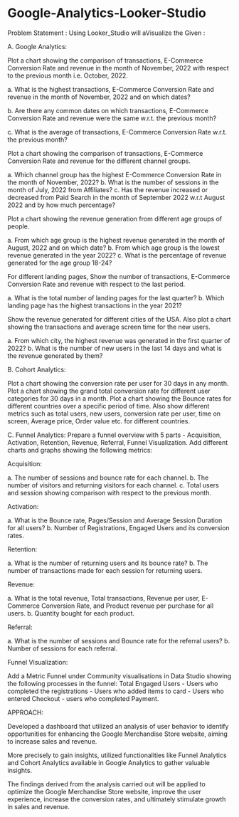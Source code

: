 # Google-Analytics-Looker-Studio

Problem Statement : Using Looker_Studio will aVisualize the Given :

A. Google Analytics:

Plot a chart showing the comparison of transactions, E-Commerce Conversion Rate and revenue in the month of November, 2022 with respect to the previous month i.e. October, 2022.

a. What is the highest transactions, E-Commerce Conversion Rate and revenue in the month of November, 2022 and on which dates?

b. Are there any common dates on which transactions, E-Commerce Conversion Rate and revenue were the same w.r.t. the previous month?

c. What is the average of transactions, E-Commerce Conversion Rate w.r.t. the previous month?

Plot a chart showing the comparison of transactions, E-Commerce Conversion Rate and revenue for the different channel groups.

a. Which channel group has the highest E-Commerce Conversion Rate in the month of November, 2022? b. What is the number of sessions in the month of July, 2022 from Affiliates? c. Has the revenue increased or decreased from Paid Search in the month of September 2022 w.r.t August 2022 and by how much percentage?

Plot a chart showing the revenue generation from different age groups of people.

a. From which age group is the highest revenue generated in the month of August, 2022 and on which date? b. From which age group is the lowest revenue generated in the year 2022? c. What is the percentage of revenue generated for the age group 18-24?

For different landing pages, Show the number of transactions, E-Commerce Conversion Rate and revenue with respect to the last period.

a. What is the total number of landing pages for the last quarter? b. Which landing page has the highest transactions in the year 2021?

Show the revenue generated for different cities of the USA. Also plot a chart showing the transactions and average screen time for the new users.

a. From which city, the highest revenue was generated in the first quarter of 2022? b. What is the number of new users in the last 14 days and what is the revenue generated by them?

B. Cohort Analytics:

Plot a chart showing the conversion rate per user for 30 days in any month. Plot a chart showing the grand total conversion rate for different user categories for 30 days in a month. Plot a chart showing the Bounce rates for different countries over a specific period of time. Also show different metrics such as total users, new users, conversion rate per user, time on screen, Average price, Order value etc. for different countries.

C. Funnel Analytics: Prepare a funnel overview with 5 parts - Acquisition, Activation, Retention, Revenue, Referral, Funnel Visualization. Add different charts and graphs showing the following metrics:

Acquisition:

a. The number of sessions and bounce rate for each channel. b. The number of visitors and returning visitors for each channel. c. Total users and session showing comparison with respect to the previous month.

Activation:

a. What is the Bounce rate, Pages/Session and Average Session Duration for all users? b. Number of Registrations, Engaged Users and its conversion rates.

Retention:

a. What is the number of returning users and its bounce rate? b. The number of transactions made for each session for returning users.

Revenue:

a. What is the total revenue, Total transactions, Revenue per user, E-Commerce Conversion Rate, and Product revenue per purchase for all users. b. Quantity bought for each product.

Referral:

a. What is the number of sessions and Bounce rate for the referral users? b. Number of sessions for each referral.

Funnel Visualization:

Add a Metric Funnel under Community visualisations in Data Studio showing the following processes in the funnel: Total Engaged Users - Users who completed the registrations - Users who added items to card - Users who entered Checkout - users who completed Payment.

APPROACH:

Developed a dashboard that utilized an analysis of user behavior to identify opportunities for enhancing the Google Merchandise Store website, aiming to increase sales and revenue.

More precisely to gain insights, utilized functionalities like Funnel Analytics and Cohort Analytics available in Google Analytics to gather valuable insights.

The findings derived from the analysis carried out will be applied to optimize the Google Merchandise Store website, improve the user experience, increase the conversion rates, and ultimately stimulate growth in sales and revenue.
